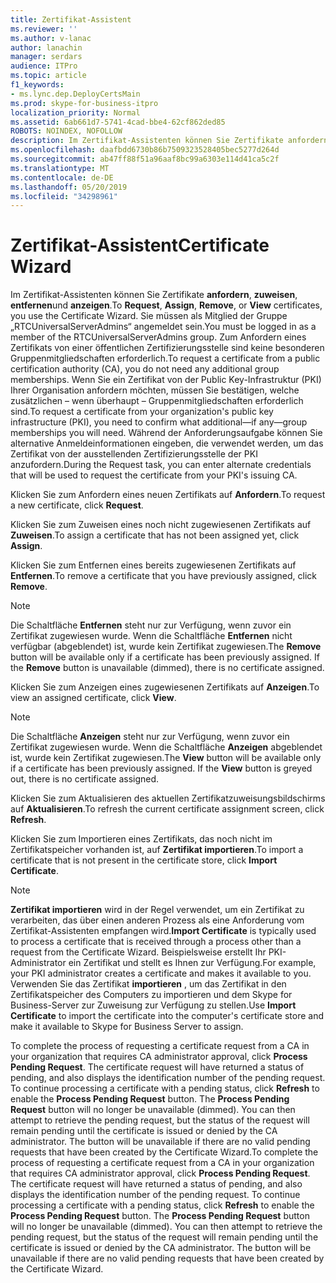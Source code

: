 ```yaml
---
title: Zertifikat-Assistent
ms.reviewer: ''
ms.author: v-lanac
author: lanachin
manager: serdars
audience: ITPro
ms.topic: article
f1_keywords:
- ms.lync.dep.DeployCertsMain
ms.prod: skype-for-business-itpro
localization_priority: Normal
ms.assetid: 6ab661d7-5741-4cad-bbe4-62cf862ded85
ROBOTS: NOINDEX, NOFOLLOW
description: Im Zertifikat-Assistenten können Sie Zertifikate anfordern, zuweisen, entfernenund anzeigen. Sie müssen als Mitglied der Gruppe „RTCUniversalServerAdmins“ angemeldet sein. Zum Anfordern eines Zertifikats von einer öffentlichen Zertifizierungsstelle sind keine besonderen Gruppenmitgliedschaften erforderlich. Wenn Sie ein Zertifikat von der Public Key-Infrastruktur (PKI) Ihrer Organisation anfordern möchten, müssen Sie bestätigen, welche zusätzlichen – wenn überhaupt – Gruppenmitgliedschaften erforderlich sind. Während der Anforderungsaufgabe können Sie alternative Anmeldeinformationen eingeben, die verwendet werden, um das Zertifikat von der ausstellenden Zertifizierungsstelle der PKI anzufordern.
ms.openlocfilehash: daafbdd6730b86b7509323528405bec5277d264d
ms.sourcegitcommit: ab47ff88f51a96aaf8bc99a6303e114d41ca5c2f
ms.translationtype: MT
ms.contentlocale: de-DE
ms.lasthandoff: 05/20/2019
ms.locfileid: "34298961"
---
```

# <a name="certificate-wizard"></a><span data-ttu-id="0adbb-107">Zertifikat-Assistent</span><span class="sxs-lookup"><span data-stu-id="0adbb-107">Certificate Wizard</span></span>
 
<span data-ttu-id="0adbb-108">Im Zertifikat-Assistenten können Sie Zertifikate **anfordern**, **zuweisen**, **entfernen**und **anzeigen**.</span><span class="sxs-lookup"><span data-stu-id="0adbb-108">To **Request**, **Assign**, **Remove**, or **View** certificates, you use the Certificate Wizard.</span></span> <span data-ttu-id="0adbb-109">Sie müssen als Mitglied der Gruppe „RTCUniversalServerAdmins“ angemeldet sein.</span><span class="sxs-lookup"><span data-stu-id="0adbb-109">You must be logged in as a member of the RTCUniversalServerAdmins group.</span></span> <span data-ttu-id="0adbb-110">Zum Anfordern eines Zertifikats von einer öffentlichen Zertifizierungsstelle sind keine besonderen Gruppenmitgliedschaften erforderlich.</span><span class="sxs-lookup"><span data-stu-id="0adbb-110">To request a certificate from a public certification authority (CA), you do not need any additional group memberships.</span></span> <span data-ttu-id="0adbb-111">Wenn Sie ein Zertifikat von der Public Key-Infrastruktur (PKI) Ihrer Organisation anfordern möchten, müssen Sie bestätigen, welche zusätzlichen – wenn überhaupt – Gruppenmitgliedschaften erforderlich sind.</span><span class="sxs-lookup"><span data-stu-id="0adbb-111">To request a certificate from your organization's public key infrastructure (PKI), you need to confirm what additional—if any—group memberships you will need.</span></span> <span data-ttu-id="0adbb-112">Während der Anforderungsaufgabe können Sie alternative Anmeldeinformationen eingeben, die verwendet werden, um das Zertifikat von der ausstellenden Zertifizierungsstelle der PKI anzufordern.</span><span class="sxs-lookup"><span data-stu-id="0adbb-112">During the Request task, you can enter alternate credentials that will be used to request the certificate from your PKI's issuing CA.</span></span>
  
<span data-ttu-id="0adbb-113">Klicken Sie zum Anfordern eines neuen Zertifikats auf **Anfordern**.</span><span class="sxs-lookup"><span data-stu-id="0adbb-113">To request a new certificate, click **Request**.</span></span>
  
<span data-ttu-id="0adbb-114">Klicken Sie zum Zuweisen eines noch nicht zugewiesenen Zertifikats auf **Zuweisen**.</span><span class="sxs-lookup"><span data-stu-id="0adbb-114">To assign a certificate that has not been assigned yet, click **Assign**.</span></span>
  
<span data-ttu-id="0adbb-115">Klicken Sie zum Entfernen eines bereits zugewiesenen Zertifikats auf **Entfernen**.</span><span class="sxs-lookup"><span data-stu-id="0adbb-115">To remove a certificate that you have previously assigned, click **Remove**.</span></span>
  
> [!NOTE]
> <span data-ttu-id="0adbb-p103">Die Schaltfläche **Entfernen** steht nur zur Verfügung, wenn zuvor ein Zertifikat zugewiesen wurde. Wenn die Schaltfläche **Entfernen** nicht verfügbar (abgeblendet) ist, wurde kein Zertifikat zugewiesen.</span><span class="sxs-lookup"><span data-stu-id="0adbb-p103">The **Remove** button will be available only if a certificate has been previously assigned. If the **Remove** button is unavailable (dimmed), there is no certificate assigned.</span></span>
  
<span data-ttu-id="0adbb-118">Klicken Sie zum Anzeigen eines zugewiesenen Zertifikats auf **Anzeigen**.</span><span class="sxs-lookup"><span data-stu-id="0adbb-118">To view an assigned certificate, click **View**.</span></span>
  
> [!NOTE]
> <span data-ttu-id="0adbb-p104">Die Schaltfläche **Anzeigen** steht nur zur Verfügung, wenn zuvor ein Zertifikat zugewiesen wurde. Wenn die Schaltfläche **Anzeigen** abgeblendet ist, wurde kein Zertifikat zugewiesen.</span><span class="sxs-lookup"><span data-stu-id="0adbb-p104">The **View** button will be available only if a certificate has been previously assigned. If the **View** button is greyed out, there is no certificate assigned.</span></span>
  
<span data-ttu-id="0adbb-121">Klicken Sie zum Aktualisieren des aktuellen Zertifikatzuweisungsbildschirms auf **Aktualisieren**.</span><span class="sxs-lookup"><span data-stu-id="0adbb-121">To refresh the current certificate assignment screen, click **Refresh**.</span></span>
  
<span data-ttu-id="0adbb-122">Klicken Sie zum Importieren eines Zertifikats, das noch nicht im Zertifikatspeicher vorhanden ist, auf **Zertifikat importieren**.</span><span class="sxs-lookup"><span data-stu-id="0adbb-122">To import a certificate that is not present in the certificate store, click **Import Certificate**.</span></span>
  
> [!NOTE]
> <span data-ttu-id="0adbb-123">**Zertifikat importieren** wird in der Regel verwendet, um ein Zertifikat zu verarbeiten, das über einen anderen Prozess als eine Anforderung vom Zertifikat-Assistenten empfangen wird.</span><span class="sxs-lookup"><span data-stu-id="0adbb-123">**Import Certificate** is typically used to process a certificate that is received through a process other than a request from the Certificate Wizard.</span></span> <span data-ttu-id="0adbb-124">Beispielsweise erstellt Ihr PKI-Administrator ein Zertifikat und stellt es Ihnen zur Verfügung.</span><span class="sxs-lookup"><span data-stu-id="0adbb-124">For example, your PKI administrator creates a certificate and makes it available to you.</span></span> <span data-ttu-id="0adbb-125">Verwenden Sie das Zertifikat **importieren** , um das Zertifikat in den Zertifikatspeicher des Computers zu importieren und dem Skype for Business-Server zur Zuweisung zur Verfügung zu stellen.</span><span class="sxs-lookup"><span data-stu-id="0adbb-125">Use **Import Certificate** to import the certificate into the computer's certificate store and make it available to Skype for Business Server to assign.</span></span>
  
<span data-ttu-id="0adbb-p106">To complete the process of requesting a certificate request from a CA in your organization that requires CA administrator approval, click **Process Pending Request**. The certificate request will have returned a status of pending, and also displays the identification number of the pending request. To continue processing a certificate with a pending status, click **Refresh** to enable the **Process Pending Request** button. The **Process Pending Request** button will no longer be unavailable (dimmed). You can then attempt to retrieve the pending request, but the status of the request will remain pending until the certificate is issued or denied by the CA administrator. The button will be unavailable if there are no valid pending requests that have been created by the Certificate Wizard.</span><span class="sxs-lookup"><span data-stu-id="0adbb-p106">To complete the process of requesting a certificate request from a CA in your organization that requires CA administrator approval, click **Process Pending Request**. The certificate request will have returned a status of pending, and also displays the identification number of the pending request. To continue processing a certificate with a pending status, click **Refresh** to enable the **Process Pending Request** button. The **Process Pending Request** button will no longer be unavailable (dimmed). You can then attempt to retrieve the pending request, but the status of the request will remain pending until the certificate is issued or denied by the CA administrator. The button will be unavailable if there are no valid pending requests that have been created by the Certificate Wizard.</span></span>
  

